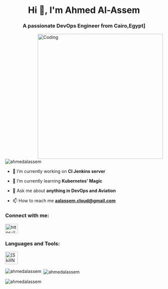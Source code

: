 <h1 align="center">Hi 👋, I'm Ahmed Al-Assem</h1>
<h3 align="center">A passionate DevOps Engineer from Cairo,Egypt]</h3>
<img align="right" alt="Coding" width="400" src="https://cdn.dribbble.com/users/1162077/screenshots/5403918/focus-animation.gif">

<p align="left"> <img src="https://komarev.com/ghpvc/?username=ahmedalassem&label=Profile%20views&color=0e75b6&style=flat" alt="ahmedalassem" /> </p>

- 🔭 I’m currently working on **CI Jenkins server**

- 🌱 I’m currently learning **Kubernetes' Magic**

- 💬 Ask me about **anything in DevOps and Aviation**

- 📫 How to reach me **aalassem.cloud@gmail.com**

<h3 align="left">Connect with me:</h3>
<p align="left">
<a href="https://www.linkedin.com/in/aalassem/" target="blank"><img align="center" src="https://raw.githubusercontent.com/rahuldkjain/github-profile-readme-generator/master/src/images/icons/Social/linked-in-alt.svg" alt="https://www.linkedin.com/in/aalassem/" height="30" width="40" /></a>
</p>

<h3 align="left">Languages and Tools:</h3>
<p align="left">
<!-- Add or remove icons as per your skills -->
<a href="[LinkToSkill]" target="_blank" rel="noreferrer"> <img src="[LinkToSkillIcon]" alt="[SkillName]" width="40" height="40"/> </a>
</p>

<p><img align="left" src="https://github-readme-stats.vercel.app/api/top-langs?username=ahmedalassem&show_icons=true&locale=en&layout=compact&theme=tokyonight" alt="ahmedalassem" /></p>

<p>&nbsp;<img align="center" src="https://github-readme-stats.vercel.app/api?username=ahmedalassem&show_icons=true&locale=en&theme=tokyonight" alt="ahmedalassem" /></p>

<p><img align="center" src="https://github-readme-streak-stats.herokuapp.com/?user=ahmedalassem&theme=tokyonight" alt="ahmedalassem" /></p>
